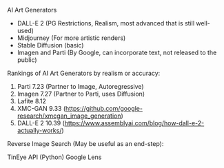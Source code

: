 AI Art Generators 

- DALL-E 2 (PG Restrictions, Realism, most advanced that is still well-used)
- Midjourney (For more artistic renders)
- Stable Diffusion (basic)
- Imagen and Parti (By Google, can incorporate text, not released to the public)

Rankings of AI Art Generators by realism or accuracy:
1. Parti 7.23 (Partner to Image, Autoregressive)
2. Imagen 7.27 (Partner to Parti, uses Diffusion)
3. Lafite 8.12
4. XMC-GAN 9.33 (https://github.com/google-research/xmcgan_image_generation)
5. DALL-E 2 10.39 (https://www.assemblyai.com/blog/how-dall-e-2-actually-works/)

Reverse Image Search (May be useful as an end-step):

TinEye API (Python)
Google Lens
